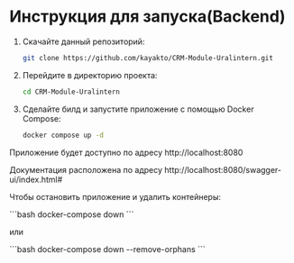 # Инструкция для запуска(Backend)
1. Скачайте данный репозиторий:
    ```bash
    git clone https://github.com/kayakto/CRM-Module-Uralintern.git
    ```
2. Перейдите в директорию проекта:
    ```bash
    cd CRM-Module-Uralintern
    ```
3. Сделайте билд и запустите приложение с помощью Docker Compose:
    ```bash
    docker compose up -d
    ```
<p>Приложение будет доступно по адресу http://localhost:8080</p>
<p>Документация расположена по адресу http://localhost:8080/swagger-ui/index.html# </p>
<p>Чтобы остановить приложение и удалить контейнеры:</p>
```bash
docker-compose down
```
<p>или</p>
```bash
docker-compose down --remove-orphans
```

